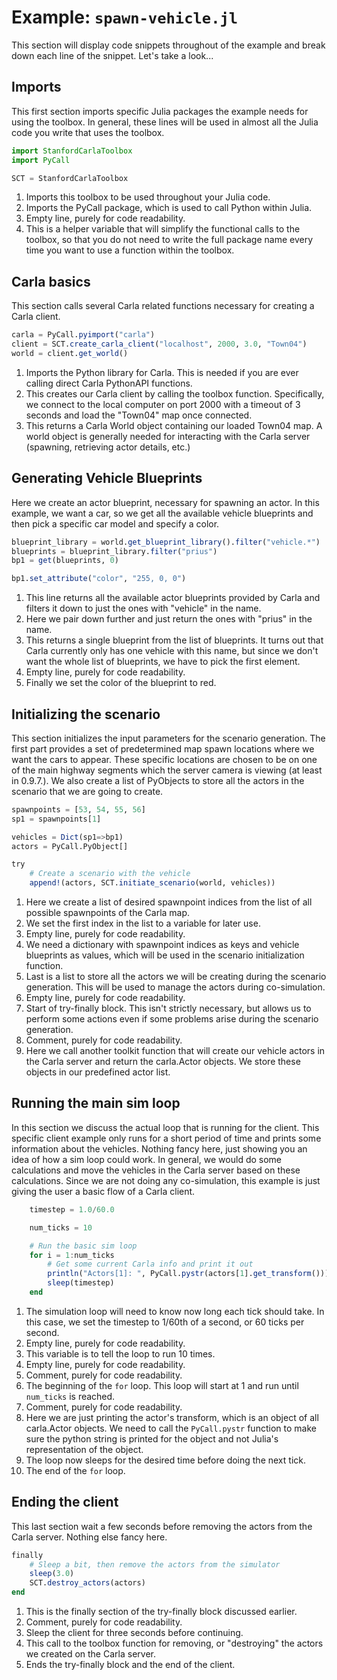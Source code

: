 # Example: `spawn-vehicle.jl`

This section will display code snippets throughout of the example and break down
each line of the snippet. Let's take a look...

## Imports
This first section imports specific Julia packages the example needs for using
the toolbox. In general, these lines will be used in almost all the Julia code
you write that uses the toolbox.

```julia
import StanfordCarlaToolbox
import PyCall

SCT = StanfordCarlaToolbox
```

1. Imports this toolbox to be used throughout your Julia code.
2. Imports the PyCall package, which is used to call Python within Julia.
3. Empty line, purely for code readability.
4. This is a helper variable that will simplify the functional calls to the
toolbox, so that you do not need to write the full package name every time you
want to use a function within the toolbox.

## Carla basics

This section calls several Carla related functions necessary for creating a
Carla client.

```julia
carla = PyCall.pyimport("carla")
client = SCT.create_carla_client("localhost", 2000, 3.0, "Town04")
world = client.get_world()
```

1. Imports the Python library for Carla. This is needed if you are ever calling
   direct Carla PythonAPI functions. 
2. This creates our Carla client by calling the toolbox function. Specifically,
   we connect to the local computer on port 2000 with a timeout of 3 seconds and
   load the "Town04" map once connected.
3. This returns a Carla World object containing our loaded Town04 map. A world
   object is generally needed for interacting with the Carla server (spawning,
   retrieving actor details, etc.)

## Generating Vehicle Blueprints

Here we create an actor blueprint, necessary for spawning an actor. In this
example, we want a car, so we get all the available vehicle blueprints and then
pick a specific car model and specify a color.

```julia
blueprint_library = world.get_blueprint_library().filter("vehicle.*")
blueprints = blueprint_library.filter("prius")
bp1 = get(blueprints, 0)

bp1.set_attribute("color", "255, 0, 0")
```

1. This line returns all the available actor blueprints provided by Carla and
   filters it down to just the ones with "vehicle" in the name.
2. Here we pair down further and just return the ones with "prius" in the name.
3. This returns a single blueprint from the list of blueprints. It turns out
   that Carla currently only has one vehicle with this name, but since we don't
   want the whole list of blueprints, we have to pick the first element.
4. Empty line, purely for code readability.
5. Finally we set the color of the blueprint to red.

## Initializing the scenario

This section initializes the input parameters for the scenario generation. The
first part provides a set of predetermined map spawn locations where we want the
cars to appear. These specific locations are chosen to be on one of the main
highway segments which the server camera is viewing (at least in 0.9.7.). We
also create a list of PyObjects to store all the actors in the scenario that we
are going to create.

```julia
spawnpoints = [53, 54, 55, 56]
sp1 = spawnpoints[1]

vehicles = Dict(sp1=>bp1)
actors = PyCall.PyObject[]

try
    # Create a scenario with the vehicle
    append!(actors, SCT.initiate_scenario(world, vehicles))
```

1. Here we create a list of desired spawnpoint indices from the list of all
   possible spawnpoints of the Carla map.
2. We set the first index in the list to a variable for later use.
3. Empty line, purely for code readability.
4. We need a dictionary with spawnpoint indices as keys and vehicle blueprints
   as values, which will be used in the scenario initialization function.
5. Last is a list to store all the actors we will be creating during the
   scenario generation. This will be used to manage the actors during
   co-simulation.
6. Empty line, purely for code readability.
7. Start of try-finally block. This isn't strictly necessary, but allows us to
   perform some actions even if some problems arise during the scenario
   generation.
8. Comment, purely for code readability.
9. Here we call another toolkit function that will create our vehicle actors in
   the Carla server and return the carla.Actor objects. We store these objects
   in our predefined actor list. 

## Running the main sim loop

In this section we discuss the actual loop that is running for the client. This
specific client example only runs for a short period of time and prints some
information about the vehicles. Nothing fancy here, just showing you an idea of
how a sim loop could work. In general, we would do some calculations and move
the vehicles in the Carla server based on these calculations. Since we are not
doing any co-simulation, this example is just giving the user a basic flow of
a Carla client.

```julia
    timestep = 1.0/60.0

    num_ticks = 10

    # Run the basic sim loop
    for i = 1:num_ticks
        # Get some current Carla info and print it out
        println("Actors[1]: ", PyCall.pystr(actors[1].get_transform()))
        sleep(timestep)
    end
```

1. The simulation loop will need to know now long each tick should take. In this
   case, we set the timestep to 1/60th of a second, or 60 ticks per second.
2. Empty line, purely for code readability.
3. This variable is to tell the loop to run 10 times.
4. Empty line, purely for code readability.
5. Comment, purely for code readability.
6. The beginning of the `for` loop. This loop will start at 1 and run until
   `num_ticks` is reached.
7. Comment, purely for code readability.
8. Here we are just printing the actor's transform, which is an object of all
   carla.Actor objects. We need to call the `PyCall.pystr` function to make sure
   the python string is printed for the object and not Julia's representation of
   the object.
9. The loop now sleeps for the desired time before doing the next tick.
10. The end of the `for` loop.

## Ending the client

This last section wait a few seconds before removing the actors from the Carla
server. Nothing else fancy here.

```julia
finally
    # Sleep a bit, then remove the actors from the simulator
    sleep(3.0)
    SCT.destroy_actors(actors)
end
```

1. This is the finally section of the try-finally block discussed earlier.
2. Comment, purely for code readability.
3. Sleep the client for three seconds before continuing.
4. This call to the toolbox function for removing, or "destroying" the actors we
   created on the Carla server.
5. Ends the try-finally block and the end of the client.
